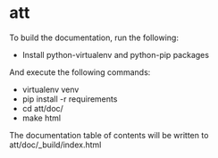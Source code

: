 att
===

To build the documentation, run the following:

* Install python-virtualenv and python-pip packages

And execute the following commands:
* virtualenv venv
* pip install -r requirements
* cd att/doc/
* make html

The documentation table of contents will be written to
att/doc/_build/index.html
